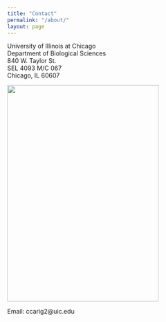 ```yaml
---
title: "Contact"
permalink: "/about/"
layout: page
---
```


<p>University of Illinois at Chicago<br>Department of Biological Sciences<br>840 W. Taylor St.<br>SEL 4093 M/C 067<br>Chicago, IL 60607</p>
<img src="UICcampus.JPG" style="width:350px;height:500px">
<p>Email: ccarig2@uic.edu</p>

